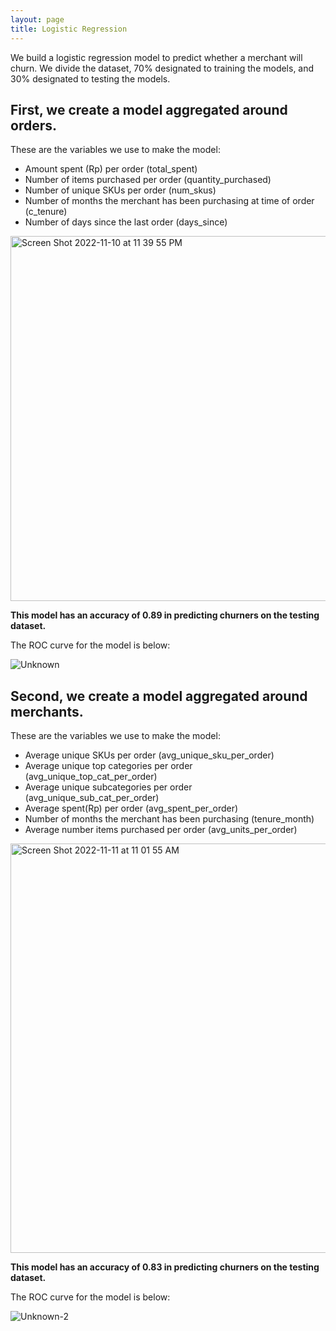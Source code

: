 ```yaml
---
layout: page
title: Logistic Regression
---
```


We build a logistic regression model to predict whether a merchant will churn. We divide the dataset, 70% designated to training the models, and 30% designated to testing the models.

## First, we create a model aggregated around orders. 

These are the variables we use to make the model:
- Amount spent (Rp) per order (total_spent)
- Number of items purchased per order (quantity_purchased)
- Number of unique SKUs per order (num_skus)
- Number of months the merchant has been purchasing at time of order (c_tenure)
- Number of days since the last order (days_since)


<img width="584" alt="Screen Shot 2022-11-10 at 11 39 55 PM" src="https://user-images.githubusercontent.com/78067504/201389957-288d583e-7827-4297-8587-9c6c60dadfcb.png">

**This model has an accuracy of 0.89 in predicting churners on the testing dataset.**

The ROC curve for the model is below:

![Unknown](https://user-images.githubusercontent.com/78067504/201390245-6c832f03-7932-4dcd-9971-d7c8fc046426.png)

## Second, we create a model aggregated around merchants.

These are the variables we use to make the model:
- Average unique SKUs per order (avg_unique_sku_per_order)
- Average unique top categories per order (avg_unique_top_cat_per_order)
- Average unique subcategories per order (avg_unique_sub_cat_per_order)
- Average spent(Rp) per order (avg_spent_per_order)
- Number of months the merchant has been purchasing (tenure_month)
- Average number items purchased per order (avg_units_per_order)


<img width="655" alt="Screen Shot 2022-11-11 at 11 01 55 AM" src="https://user-images.githubusercontent.com/78067504/201392013-e00352a7-34bb-4e83-a8a1-cfde805b4818.png">

**This model has an accuracy of 0.83 in predicting churners on the testing dataset.**

The ROC curve for the model is below:

![Unknown-2](https://user-images.githubusercontent.com/78067504/201392455-cb5e534b-6f37-499d-8ec5-52caeb9cb245.png)


